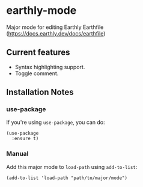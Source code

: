 # earthly-mode

Major mode for editing Earthly Earthfile (https://docs.earthly.dev/docs/earthfile)

## Current features

* Syntax highlighting support.
* Toggle comment.

## Installation Notes

### use-package

If you're using `use-package`, you can do:

```
(use-package
  :ensure t)
```

### Manual

Add this major mode to `load-path` using `add-to-list`:

```
(add-to-list 'load-path "path/to/major/mode")
```
